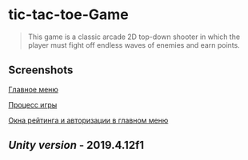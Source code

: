 # tic-tac-toe-Game

> This game is a classic arcade 2D top-down shooter in which the player must fight off endless waves of enemies and earn points.

## Screenshots

[Главное меню](https://user-images.githubusercontent.com/89180498/137697035-8940771d-888b-438f-9562-33eea201920e.png)

[Процесс игры](https://user-images.githubusercontent.com/89180498/137697126-df6d0204-00bd-4e09-8a1b-254289f9ef41.png)

[Окна рейтинга и авторизации в главном меню](https://user-images.githubusercontent.com/89180498/137697176-6ca54b65-6cd9-4d67-b48f-9ddeb3737131.png)

## *Unity version* - 2019.4.12f1
